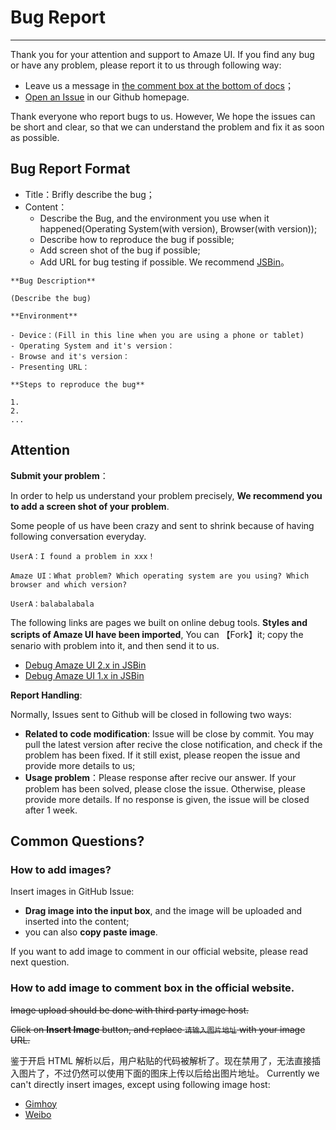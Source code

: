 # Bug Report
---

Thank you for your attention and support to Amaze UI. If you find any bug or have any problem, please report it to us through following way:

- Leave us a message in [the comment box at the bottom of docs](#ds-thread)；
- <a class="new-issue" href="https://github.com/allmobilize/amazeui/issues/new?title=Bug%3A%20&body=**%E9%97%AE%E9%A2%98%E6%8F%8F%E8%BF%B0**%0A%0A%EF%BC%88%E6%8F%8F%E8%BF%B0%E4%B8%80%E4%B8%8B%E9%97%AE%E9%A2%98%EF%BC%89%0A%0A**%E4%BA%A7%E7%94%9F%E7%8E%AF%E5%A2%83**%0A%0A-%20%E8%AE%BE%E5%A4%87%EF%BC%9A%EF%BC%88%E6%89%8B%E6%9C%BA%E3%80%81%E5%B9%B3%E6%9D%BF%E7%AD%89%E7%A7%BB%E5%8A%A8%E8%AE%BE%E5%A4%87%E6%97%B6%E5%A1%AB%E5%86%99%E6%AD%A4%E9%A1%B9%EF%BC%89%0A-%20%E6%93%8D%E4%BD%9C%E7%B3%BB%E7%BB%9F%E5%8F%8A%E7%89%88%E6%9C%AC%EF%BC%9A%0A-%20%E6%B5%8F%E8%A7%88%E5%99%A8%E5%8F%8A%E7%89%88%E6%9C%AC%EF%BC%9A%0A-%20%E6%BC%94%E7%A4%BA%E5%9C%B0%E5%9D%80%EF%BC%9A%0A%0A**%E5%A4%8D%E7%8E%B0%E6%AD%A5%E5%A5%8F**%0A%0A1.%20%0A2.%20%0A...%20%0A%20%0A**UA:**%20%0A">Open an Issue</a> in our Github homepage.

<div class="am-alert am-alert-danger">
  Thank everyone who report bugs to us. However, We hope the issues can be short and clear, so that we can understand the problem and fix it as soon as possible.
</div>

## Bug Report Format

- Title：Brifly describe the bug；
- Content：
  - Describe the Bug, and the environment you use when it happened(Operating System(with version), Browser(with version));
  - Describe how to reproduce the bug if possible;
  - Add screen shot of the bug if possible;
  - Add URL for bug testing if possible. We recommend [JSBin](http://jsbin.com/?html,output)。

```
**Bug Description**

(Describe the bug)

**Environment**

- Device：(Fill in this line when you are using a phone or tablet)
- Operating System and it's version：
- Browse and it's version：
- Presenting URL：

**Steps to reproduce the bug**

1.
2.
...
```
<!--
https://github.com/allmobilize/amazeui/issues/new?title=Bug%3A%20&body=**Bug Description**%0A%0A(Describe the bug)%0A%0A**Environment**%0A%0A- Device：(Fill in this line when you are using a phone or tablet)%0A- Operating System and it's version：%0A- Browse and it's version：%0A- Presenting URL：%0A%0A**Steps to reproduce the bug**%0A%0A1. %0A2. %0A...-->

## Attention

__Submit your problem__：

In order to help us understand your problem precisely, __We recommend you to add a screen shot of your problem__.

Some people of us have been crazy and sent to shrink because of having following conversation everyday.

```
UserA：I found a problem in xxx！

Amaze UI：What problem? Which operating system are you using? Which browser and which version?

UserA：balabalabala
```

The following links are pages we built on online debug tools. __Styles and scripts of Amaze UI have been imported__, You can <span class="am-text-danger">【Fork】</span>it; copy the senario with problem into it, and then send it to us.

- [Debug Amaze UI 2.x in JSBin](http://jsbin.com/zoqaba/1/edit?html,output)
- [Debug Amaze UI 1.x in JSBin](http://jsbin.com/qasoxibuje/1/edit?html,output)

__Report Handling__:

Normally, Issues sent to Github will be closed in following two ways:

- __Related to code modification__: Issue will be close by commit. You may pull the latest version after recive the close notification, and check if the problem has been fixed. If it still exist, please reopen the issue and provide more details to us;
- __Usage problem__：Please response after recive our answer. If your problem has been solved, please close the issue. Otherwise, please provide more details. If no response is given, the issue will be closed after 1 week.

## Common Questions?

### How to add images?

Insert images in GitHub Issue:

- **Drag image into the input box**, and the image will be uploaded and inserted into the content;
- you can also **copy paste image**.

If you want to add image to comment in our official website, please read next question.

### How to add image to comment box in the official website.

~~Image upload should be done with third party image host.~~

~~Click on **Insert Image** button, and replace `请输入图片地址` with your image URL.~~

鉴于开启 HTML 解析以后，用户粘贴的代码被解析了。现在禁用了，无法直接插入图片了，不过仍然可以使用下面的图床上传以后给出图片地址。
Currently we can't directly insert images, except using following image host:

- [Gimhoy](http://pic.gimhoy.com/)
- [Weibo](http://weibotuchuang.sinaapp.com/)
